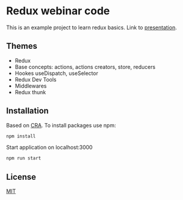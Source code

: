 # Redux webinar code

This is an example project to learn redux basics.
Link to [presentation](https://docs.google.com/presentation/d/1RNIQDaJxhUf3eGF2qh2QQTpK0KzeoT9D2B7AT4bHwlc/edit?usp=sharing).

## Themes
- Redux
- Base concepts: actions, actions creators, store, reducers
- Hookes useDispatch, useSelector
- Redux Dev Tools
- Middlewares
- Redux thunk

## Installation

Based on [CRA](https://create-react-app.dev/). To install packages use npm:

```bash
npm install
```
Start application on localhost:3000
```bash
npm run start
```

## License
[MIT](https://choosealicense.com/licenses/mit/)
